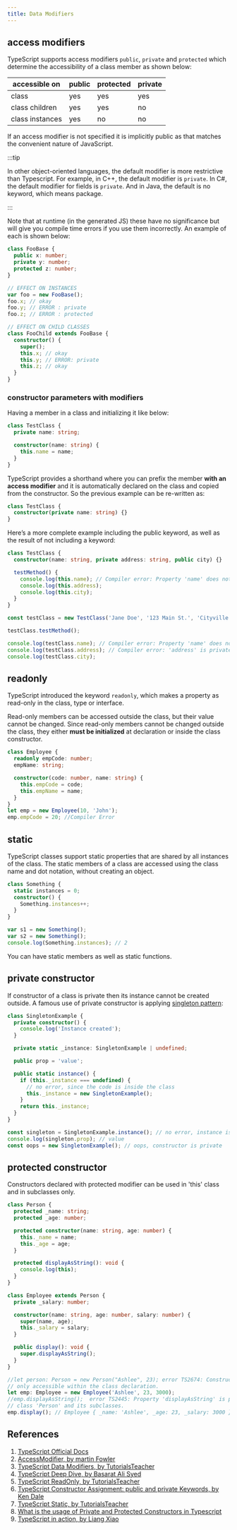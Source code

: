 ```yaml
---
title: Data Modifiers
---
```


## access modifiers

TypeScript supports access modifiers `public`, `private` and `protected` which determine the accessibility of a class member as shown below:

| accessible on   | public | protected | private |
| --------------- | ------ | --------- | ------- |
| class           | yes    | yes       | yes     |
| class children  | yes    | yes       | no      |
| class instances | yes    | no        | no      |

If an access modifier is not specified it is implicitly public as that matches the convenient nature of JavaScript.

:::tip

In other object-oriented languages, the default modifier is more restrictive than Typescript. For example, in C++, the default modifier is `private`. In C#, the default modifier for fields is `private`. And in Java, the default is no keyword, which means package.

:::

Note that at runtime (in the generated JS) these have no significance but will give you compile time errors if you use them incorrectly. An example of each is shown below:

```typescript
class FooBase {
  public x: number;
  private y: number;
  protected z: number;
}

// EFFECT ON INSTANCES
var foo = new FooBase();
foo.x; // okay
foo.y; // ERROR : private
foo.z; // ERROR : protected

// EFFECT ON CHILD CLASSES
class FooChild extends FooBase {
  constructor() {
    super();
    this.x; // okay
    this.y; // ERROR: private
    this.z; // okay
  }
}
```

### constructor parameters with modifiers

Having a member in a class and initializing it like below:

```typescript
class TestClass {
  private name: string;

  constructor(name: string) {
    this.name = name;
  }
}
```

TypeScript provides a shorthand where you can prefix the member **with an access modifier** and it is automatically declared on the class and copied from the constructor. So the previous example can be re-written as:

```typescript
class TestClass {
  constructor(private name: string) {}
}
```

Here’s a more complete example including the public keyword, as well as the result of not including a keyword:

```typescript
class TestClass {
  constructor(name: string, private address: string, public city) {}

  testMethod() {
    console.log(this.name); // Compiler error: Property 'name' does not exist on type 'TestClass'.
    console.log(this.address);
    console.log(this.city);
  }
}

const testClass = new TestClass('Jane Doe', '123 Main St.', 'Cityville');

testClass.testMethod();

console.log(testClass.name); // Compiler error: Property 'name' does not exist on type 'TestClass'.
console.log(testClass.address); // Compiler error: 'address' is private and only accessible within class 'TestClass'.
console.log(testClass.city);
```

## readonly

TypeScript introduced the keyword `readonly`, which makes a property as read-only in the class, type or interface.

Read-only members can be accessed outside the class, but their value cannot be changed. Since read-only members cannot be changed outside the class, they either **must be initialized** at declaration or inside the class constructor.

```typescript
class Employee {
  readonly empCode: number;
  empName: string;

  constructor(code: number, name: string) {
    this.empCode = code;
    this.empName = name;
  }
}
let emp = new Employee(10, 'John');
emp.empCode = 20; //Compiler Error
```

## static

TypeScript classes support static properties that are shared by all instances of the class. The static members of a class are accessed using the class name and dot notation, without creating an object.

```typescript
class Something {
  static instances = 0;
  constructor() {
    Something.instances++;
  }
}

var s1 = new Something();
var s2 = new Something();
console.log(Something.instances); // 2
```

You can have static members as well as static functions.

## private constructor

If constructor of a class is private then its instance cannot be created outside. A famous use of private constructor is applying [singleton pattern](/docs/design-patterns/1.creation-pattern/singleton):

```typescript
class SingletonExample {
  private constructor() {
    console.log('Instance created');
  }

  private static _instance: SingletonExample | undefined;

  public prop = 'value';

  public static instance() {
    if (this._instance === undefined) {
      // no error, since the code is inside the class
      this._instance = new SingletonExample();
    }
    return this._instance;
  }
}

const singleton = SingletonExample.instance(); // no error, instance is created
console.log(singleton.prop); // value
const oops = new SingletonExample(); // oops, constructor is private
```

## protected constructor

Constructors declared with protected modifier can be used in 'this' class and in subclasses only.

```typescript
class Person {
  protected _name: string;
  protected _age: number;

  protected constructor(name: string, age: number) {
    this._name = name;
    this._age = age;
  }

  protected displayAsString(): void {
    console.log(this);
  }
}

class Employee extends Person {
  private _salary: number;

  constructor(name: string, age: number, salary: number) {
    super(name, age);
    this._salary = salary;
  }

  public display(): void {
    super.displayAsString();
  }
}

//let person: Person = new Person("Ashlee", 23); error TS2674: Constructor of class 'Person' is protected and
// only accessible within the class declaration.
let emp: Employee = new Employee('Ashlee', 23, 3000);
//emp.displayAsString();  error TS2445: Property 'displayAsString' is protected and only accessible within
// class 'Person' and its subclasses.
emp.display(); // Employee { _name: 'Ashlee', _age: 23, _salary: 3000 }
```

## References

1. [TypeScript Official Docs](https://www.typescriptlang.org/docs/handbook/classes.html)
2. [AccessModifier, by martin Fowler](https://martinfowler.com/bliki/AccessModifier.html)
3. [TypeScript Data Modifiers, by TutorialsTeacher](https://www.tutorialsteacher.com/typescript/data-modifiers)
4. [TypeScript Deep Dive, by Basarat Ali Syed](https://basarat.gitbook.io/typescript/future-javascript/classes)
5. [TypeScript ReadOnly, by TutorialsTeacher](https://www.tutorialsteacher.com/typescript/typescript-readonly)
6. [TypeScript Constructor Assignment: public and private Keywords, by Ken Dale](https://kendaleiv.com/typescript-constructor-assignment-public-and-private-keywords/)
7. [TypeScript Static, by TutorialsTeacher](https://www.tutorialsteacher.com/typescript/typescript-static)
8. [What is the usage of Private and Protected Constructors in Typescript](https://stackoverflow.com/questions/51134172/what-is-the-usage-of-private-and-protected-constructors-in-typescript)
9. [TypeScript in action, by Liang Xiao](https://time.geekbang.org/course/detail/211-108549)
